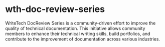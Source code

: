 # wth-doc-review-series
WriteTech DocReview Series is a community-driven effort to improve the quality of technical documentation. This initiative allows community members to enhance their technical writing skills, build portfolios, and contribute to the improvement of documentation across various industries.
